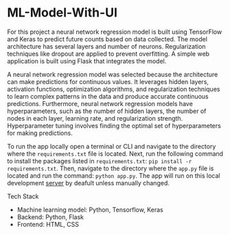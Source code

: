 # ML-Model-With-UI

For this project a neural network regression model is built using TensorFlow and Keras to predict future counts based on data collected. The model architecture has several layers and number of neurons. Regularization techniques like dropout are applied to prevent overfitting. A simple web application is built using Flask that integrates the model.  

A neural network regression model was selected because the architecture can make predictions for continuous values. It leverages hidden layers, activation functions, optimization algorithms, and regularization techniques to learn complex patterns in the data and produce accurate continuous predictions. Furthermore, neural network regression models have hyperparameters, such as the number of hidden layers, the number of nodes in each layer, learning rate, and regularization strength. Hyperparameter tuning involves finding the optimal set of hyperparameters for making predictions.

<!---
To access the app in an internet browser use this [link](https://em008.github.io/ML-Model-With-UI/).
-->

To run the app locally open a terminal or CLI and navigate to the directory where the `requirements.txt` file is located. Next, run the following command to install the packages listed in `requirements.txt`: `pip install -r requirements.txt`. Then, navigate to the directory where the `app.py` file  is located and run the command: `python app.py`. The app will run on this local development [server](http://127.0.0.1:5000) by deafult unless manually changed.

Tech Stack
- Machine learning model: Python, Tensorflow, Keras
- Backend: Python, Flask
- Frontend: HTML, CSS
